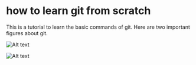 # how to learn git from scratch

This is a tutorial to learn the basic commands of git. Here are two important figures about git.

![Alt text](https://github.com/datake/learn-git/blob/master/git.png)

![Alt text](https://github.com/datake/learn-git/blob/master/branch.png)
